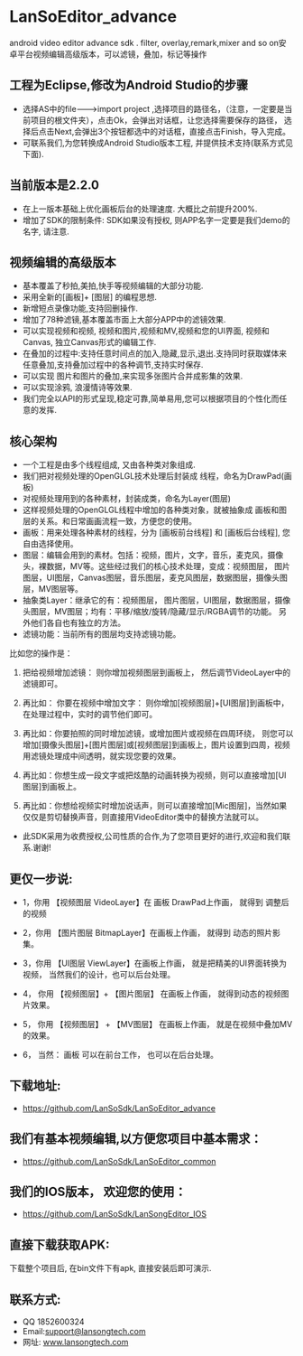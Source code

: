 # LanSoEditor_advance
android  video editor  advance sdk . filter, overlay,remark,mixer and so on安卓平台视频编辑高级版本，可以滤镜，叠加，标记等操作
## 工程为Eclipse,修改为Android Studio的步骤
*  选择AS中的file--->import project ,选择项目的路径名，（注意，一定要是当前项目的根文件夹），点击Ok，会弹出对话框，让您选择需要保存的路径， 选择后点击Next,会弹出3个按钮都选中的对话框，直接点击Finish，导入完成。
*  可联系我们,为您转换成Android Studio版本工程, 并提供技术支持(联系方式见下面). 

## 当前版本是2.2.0
*  在上一版本基础上优化画板后台的处理速度. 大概比之前提升200%.
*  增加了SDK的限制条件: SDK如果没有授权, 则APP名字一定要是我们demo的名字, 请注意.

## 视频编辑的高级版本
*  基本覆盖了秒拍,美拍,快手等视频编辑的大部分功能.
*  采用全新的[画板]+ [图层] 的编程思想.
*  新增短点录像功能,支持回删操作.
*  增加了78种滤镜,基本覆盖市面上大部分APP中的滤镜效果.
*  可以实现视频和视频, 视频和图片,视频和MV,视频和您的UI界面, 视频和Canvas, 独立Canvas形式的编辑工作.
*  在叠加的过程中:支持任意时间点的加入,隐藏,显示,退出.支持同时获取媒体来任意叠加,支持叠加过程中的各种调节,支持实时保存.
*  可以实现 图片和图片的叠加,来实现多张图片合并成影集的效果.
*  可以实现涂鸦, 浪漫情诗等效果.
*  我们完全以API的形式呈现,稳定可靠,简单易用,您可以根据项目的个性化而任意的发挥.


## 核心架构
*   一个工程是由多个线程组成, 又由各种类对象组成. 
*   我们把对视频处理的OpenGLGL技术处理后封装成 线程，命名为DrawPad(画板)
*   对视频处理用到的各种素材，封装成类，命名为Layer(图层)
*   这样视频处理的OpenGLGL线程中增加的各种类对象，就被抽象成 画板和图层的关系。和日常画画流程一致，方便您的使用。
*   画板：用来处理各种素材的线程，分为 [画板前台线程] 和 [画板后台线程], 您自由选择使用。
*   图层：编辑会用到的素材。包括：视频，图片，文字，音乐，麦克风，摄像头，裸数据，MV等。这些经过我们的核心技术处理，变成：视频图层， 		图片图层，UI图层，Canvas图层，音乐图层，麦克风图层，数据图层，摄像头图层，MV图层等。
*   抽象类Layer：继承它的有：视频图层， 图片图层，UI图层，数据图层，摄像头图层，MV图层；均有：平移/缩放/旋转/隐藏/显示/RGBA调节的功能。
		另外他们各自也有独立的方法。
*   滤镜功能：当前所有的图层均支持滤镜功能。


比如您的操作是：
1.	把给视频增加滤镜： 则你增加视频图层到画板上， 然后调节VideoLayer中的滤镜即可。

2.	再比如： 你要在视频中增加文字： 则你增加[视频图层]+[UI图层]到画板中，在处理过程中，实时的调节他们即可。

3.	再比如：你要拍照的同时增加滤镜，或增加图片或视频在四周环绕， 则您可以增加[摄像头图层]+[图片图层]或[视频图层]到画板上，图片设置到四周，视频用滤镜处理成中间透明，就实现您要的效果。

4.	再比如：你想生成一段文字或把炫酷的动画转换为视频，则可以直接增加[UI图层]到画板上。

5.	再比如：你想给视频实时增加说话声，则可以直接增加[Mic图层]，当然如果仅仅是剪切替换声音，则直接用VideoEditor类中的替换方法就可以。

											
*  此SDK采用为收费授权,公司性质的合作,为了您项目更好的进行,欢迎和我们联系.谢谢!

## 更仅一步说:
*	1，你用 【视频图层 VideoLayer】在 画板 DrawPad上作画， 就得到 调整后的视频

* 2，你用  【图片图层 BitmapLayer】在画板上作画， 就得到 动态的照片影集。

*	3，你用 【UI图层  ViewLayer】在画板上作画， 就是把精美的UI界面转换为视频， 当然我们的设计，也可以后台处理。

* 4， 你用 【视频图层】+ 【图片图层】 在画板上作画， 就得到动态的视频图片效果。

* 5， 你用  【视频图层】 + 【MV图层】 在画板上作画， 就是在视频中叠加MV的效果。

* 6， 当然： 画板 可以在前台工作， 也可以在后台处理。



## 下载地址: 
*  https://github.com/LanSoSdk/LanSoEditor_advance

## 我们有基本视频编辑,以方便您项目中基本需求：
*	https://github.com/LanSoSdk/LanSoEditor_common

## 我们的IOS版本， 欢迎您的使用：
*	https://github.com/LanSoSdk/LanSongEditor_IOS

## 直接下载获取APK:
   下载整个项目后, 在bin文件下有apk, 直接安装后即可演示.


## 联系方式:
*   QQ 1852600324 
*   Email:support@lansongtech.com
*   网址: www.lansongtech.com
